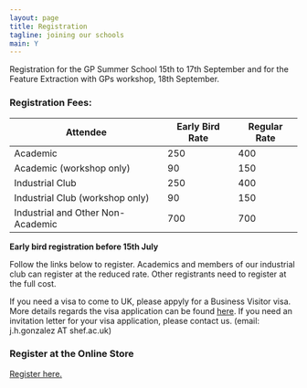 ```yaml
---
layout: page
title: Registration
tagline: joining our schools
main: Y
---
```



Registration for the GP Summer School 15th to 17th September and for the
Feature Extraction with GPs workshop, 18th September.

### Registration Fees:

Attendee                         | Early Bird Rate | Regular Rate
---------------------------------|-----------------|--------------
Academic                 |  250 |  400
Academic (workshop only) |   90 |  150
Industrial Club          |  250 |  400
Industrial Club (workshop only) |   90 |  150
Industrial and Other Non-Academic  | 700 |  700

**Early bird registration before 15th July**

Follow the links below to register. Academics and members of our
industrial club can register at the reduced rate. Other registrants need
to register at the full cost.

If you need a visa to come to UK, please appyly for a Business Visitor
visa. More details regards the visa application can be found
[here](https://www.gov.uk/apply-uk-visa). If you need an invitation letter for your visa application, please contact us. (email: j.h.gonzalez AT shef.ac.uk)

### Register at the Online Store

[Register here.](https://onlineshop.shef.ac.uk/browse/extra_info.asp?compid=1&modid=2&deptid=8&catid=39&prodid=411)

